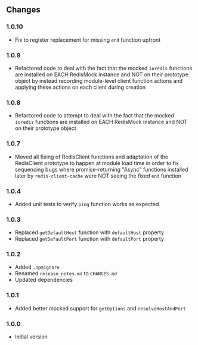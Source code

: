 ## Changes

### 1.0.10
- Fix to register replacement for missing `end` function upfront

### 1.0.9
- Refactored code to deal with the fact that the mocked `ioredis` functions are installed on EACH RedisMock instance and 
  NOT on their prototype object by instead recording module-level client function actions and applying these actions on 
  each client during creation
  
### 1.0.8
- Refactored code to attempt to deal with the fact that the mocked `ioredis` functions are installed on EACH RedisMock 
  instance and NOT on their prototype object

### 1.0.7
- Moved all fixing of RedisClient functions and adaptation of the RedisClient prototype to happen at module load time 
  in order to fix sequencing bugs where promise-returning "Async" functions installed later by `redis-client-cache` 
  were NOT seeing the fixed `end` function

### 1.0.4
- Added unit tests to verify `ping` function works as expected

### 1.0.3
- Replaced `getDefaultHost` function with `defaultHost` property
- Replaced `getDefaultPort` function with `defaultPort` property

### 1.0.2
- Added `.npmignore`
- Renamed `release_notes.md` to `CHANGES.md`
- Updated dependencies

### 1.0.1
- Added better mocked support for `getOptions` and `resolveHostAndPort`

### 1.0.0
- Initial version